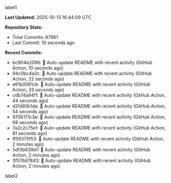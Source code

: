 
label1 
<!-- ACTIVITY_START -->
**Last Updated:** 2025-10-13 16:44:09 UTC

**Repository Stats:**
- Total Commits: 87961
- Last Commit: 10 seconds ago

**Recent Commits:**
- bc904e2096: 🤖 Auto-update README with recent activity (GitHub Action, 10 seconds ago)
- 94c0bc4a2c: 🤖 Auto-update README with recent activity (GitHub Action, 22 seconds ago)
- e61b0061cb: 🤖 Auto-update README with recent activity (GitHub Action, 33 seconds ago)
- cdb74a94f1: 🤖 Auto-update README with recent activity (GitHub Action, 44 seconds ago)
- d2fd93b1da: 🤖 Auto-update README with recent activity (GitHub Action, 54 seconds ago)
- 9706171c3e: 🤖 Auto-update README with recent activity (GitHub Action, 68 seconds ago)
- 7a2c2c75e1: 🤖 Auto-update README with recent activity (GitHub Action, 81 seconds ago)
- ff59375f53: 🤖 Auto-update README with recent activity (GitHub Action, 2 minutes ago)
- 5df3b639d1: 🤖 Auto-update README with recent activity (GitHub Action, 2 minutes ago)
- 3f576d7843: 🤖 Auto-update README with recent activity (GitHub Action, 2 minutes ago)
<!-- ACTIVITY_END -->

label2
